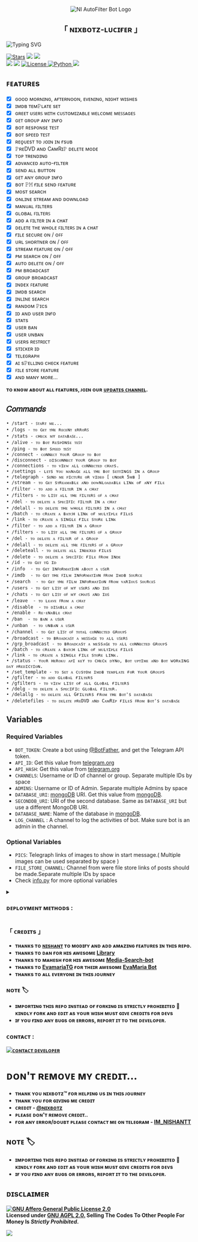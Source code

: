 <p align="center">
  <img src="https://graph.org/file/fb0332f04c8f3a56a89d4.jpg" alt="NI AutoFilter Bot Logo">
</p>
<h2 align="center">
        「 ɴɪxʙᴏᴛz-ʟᴜᴄɪғᴇʀ 」
</h2>


![Typing SVG](https://readme-typing-svg.herokuapp.com/?lines=NIXBOTZ+LUCIFER+!!;CREATED+BY+NIXBOTZ+!!)
</p>

<a href="https://github.com/Joelkb/DQ-The-File-Donor/stargazers"><img src="https://img.shields.io/github/stars/Joelkb/DQ-The-File-Donor?color=black&logo=github&logoColor=black&style=for-the-badge" alt="Stars" /></a>
<a href="https://github.com/Joelkb/DQ-The-File-Donor/network/members"> <img src="https://img.shields.io/github/forks/Joelkb/DQ-The-File-Donor?color=black&logo=github&logoColor=black&style=for-the-badge" /></a>
<a href="https://github.com/Joelkb/DQ-The-File-Donor"> <img src="https://img.shields.io/github/repo-size/Joelkb/DQ-The-File-Donor?color=skyblue&logo=github&logoColor=blue&style=for-the-badge" /></a>   
<a href="https://github.com/Joelkb/DQ-The-File-Donor/commits/kdbotz"> <img src="https://img.shields.io/github/last-commit/Joelkb/DQ-The-File-Donor?color=black&logo=github&logoColor=black&style=for-the-badge" /></a>
<a href="https://github.com/Joelkb/DQ-The-File-Donor"> <img src="https://img.shields.io/github/contributors/Joelkb/DQ-The-File-Donor?color=skyblue&logo=github&logoColor=blue&style=for-the-badge" /></a>
<a href="https://github.com/Joelkb/DQ-The-File-Donor/blob/master/LICENSE"> <img src="https://img.shields.io/badge/License- GPL 2.0 license -blueviolet?style=for-the-badge" alt="License" /> </a>
<a href="https://www.python.org/"> <img src="https://img.shields.io/badge/Written%20in-Python-skyblue?style=for-the-badge&logo=python" alt="Python" /> </a>
<a href="https://pypi.org/project/Pyrogram/"> <img src="https://img.shields.io/pypi/v/pyrogram?color=white&label=pyrogram&logo=python&logoColor=blue&style=for-the-badge" /></a>

## ꜰᴇᴀᴛᴜʀᴇs
- [x] ɢᴏᴏᴅ ᴍᴏʀɴɪɴɢ, ᴀғᴛᴇʀɴᴏᴏɴ, ᴇᴠᴇɴɪɴɢ, ɴɪɢʜᴛ wɪsʜᴇs
- [x] ɪᴍᴅʙ ᴛᴇᴍ𝙿ʟᴀᴛᴇ sᴇᴛ
- [x] ɢʀᴇᴇᴛ ᴜꜱᴇʀꜱ ᴡɪᴛʜ ᴄᴜꜱᴛᴏᴍɪᴢᴀʙʟᴇ ᴡᴇʟᴄᴏᴍᴇ ᴍᴇꜱꜱᴀɢᴇꜱ
- [x] ɢᴇᴛ ɢʀᴏᴜᴘ ᴀɴʏ ɪɴғᴏ
- [x] ʙᴏᴛ ʀᴇsᴘoɴsᴇ ᴛᴇꜱᴛ 
- [x] ʙᴏᴛ sᴘᴇᴇᴅ ᴛᴇꜱᴛ
- [x] ʀᴇǫᴜᴇsᴛ ᴛo ᴊᴏɪɴ ɪɴ ғsᴜʙ
- [x] 𝙿ʀᴇDVD ᴀɴᴅ CᴀᴍRɪ𝙿 ᴅᴇʟᴇᴛᴇ ᴍoᴅᴇ
- [x] ᴛᴏᴘ ᴛʀᴇɴᴅɪɴɢ 
- [x] ᴀᴅᴠᴀɴᴄᴇᴅ ᴀᴜᴛᴏ-ғɪʟᴛᴇʀ 
- [x] sᴇɴᴅ ᴀʟʟ ʙᴜᴛᴛoɴ
- [x] ɢᴇᴛ ᴀɴʏ ɢʀᴏᴜᴘ ɪɴғᴏ
- [x] ʙoᴛ 𝙿𝙼 ғɪʟᴇ sᴇɴᴅ ꜰᴇᴀᴛᴜʀᴇ
- [x] ᴍosᴛ sᴇᴀʀcʜ 
- [x] ᴏɴʟɪɴᴇ sᴛʀᴇᴀᴍ ᴀɴᴅ ᴅᴏᴡɴʟᴏᴀᴅ 
- [x] ᴍᴀɴᴜᴀʟ ꜰɪʟᴛᴇʀs
- [x] ɢʟᴏʙᴀʟ ꜰɪʟᴛᴇʀꜱ
- [x] ᴀᴅᴅ ᴀ ꜰɪʟᴛᴇʀ ɪɴ ᴀ ᴄʜᴀᴛ
- [x] ᴅᴇʟᴇᴛᴇ ᴛʜᴇ ᴡʜᴏʟᴇ ꜰɪʟᴛᴇʀꜱ ɪɴ ᴀ ᴄʜᴀᴛ
- [x] ғɪʟᴇ sᴇcᴜʀᴇ oɴ / ᴏꜰꜰ
- [x] ᴜʀʟ ꜱʜᴏʀᴛɴᴇʀ oɴ / ᴏꜰꜰ
- [x] sᴛʀᴇᴀᴍ ғᴇᴀᴛᴜʀᴇ oɴ / ᴏꜰꜰ
- [x] ᴘᴍ sᴇᴀʀcʜ oɴ / ᴏꜰꜰ
- [x] ᴀᴜᴛo ᴅᴇʟᴇᴛᴇ oɴ / ᴏꜰꜰ
- [x] ᴘᴍ ʙʀᴏᴀᴅᴄᴀsᴛ
- [x] ɢʀᴏᴜᴘ ʙʀᴏᴀᴅᴄᴀsᴛ
- [x] ɪɴᴅᴇx ꜰᴇᴀᴛᴜʀᴇ
- [x] ɪᴍᴅʙ sᴇᴀʀcʜ
- [x] ɪɴʟɪɴᴇ sᴇᴀʀcʜ
- [x] ʀᴀɴᴅoᴍ 𝙿ɪcs
- [x] ɪᴅ ᴀɴᴅ ᴜsᴇʀ ɪɴғᴏ
- [x] sᴛᴀᴛs
- [x] ᴜsᴇʀ ʙᴀɴ
- [x] ᴜsᴇʀ ᴜɴʙᴀɴ
- [x] ᴜꜱᴇʀs ʀᴇꜱᴛʀɪᴄᴛ
- [x] sᴛɪᴄᴋᴇʀ ɪᴅ
- [x] ᴛᴇʟᴇɢʀᴀᴘʜ
- [x] ᴀɪ s𝙿ᴇʟʟɪɴɢ cʜᴇcᴋ ꜰᴇᴀᴛᴜʀᴇ
- [x] ꜰɪʟᴇ sᴛoʀᴇ ꜰᴇᴀᴛᴜʀᴇ
- [x] ᴀɴᴅ ᴍᴀɴʏ ᴍoʀᴇ...

<b>ᴛᴏ ᴋɴᴏᴡ ᴀʙᴏᴜᴛ ᴀʟʟ ғᴇᴀᴛᴜʀᴇs, ᴊᴏɪɴ ᴏᴜʀ <a href='https://t.me/NIXBOTZ'>ᴜᴘᴅᴀᴛᴇs ᴄʜᴀɴɴᴇʟ</a>.</b>
## 𝐶𝑜𝑚𝑚𝑎𝑛𝑑𝑠
```
• /start - ꜱᴛᴀʀᴛ ᴍᴇ...
• /logs - ᴛᴏ ɢᴇᴛ ᴛʜᴇ ʀᴇᴄᴇɴᴛ ᴇʀʀᴏʀꜱ
• /stats - ᴄʜᴇᴄᴋ ᴍʏ ᴅᴀᴛᴀʙᴀꜱᴇ...
• /alive - ᴛᴏ ʙᴏᴛ ʀᴇsᴘoɴsᴇ ᴛᴇꜱᴛ
• /ping - ᴛᴏ ʙᴏᴛ sᴘᴇᴇᴅ ᴛᴇꜱᴛ 
• /connect - ᴄᴏɴɴᴇᴄᴛ ʏᴏᴜʀ ɢʀᴏᴜᴘ ᴛᴏ ʙᴏᴛ
• /disconnect - ᴅɪsᴄᴏɴɴᴇᴄᴛ ʏᴏᴜʀ ɢʀᴏᴜᴘ ᴛᴏ ʙᴏᴛ
• /connections - ᴛᴏ ᴠɪᴇᴡ ᴀʟʟ ᴄᴏɴɴᴇᴄᴛᴇᴅ ᴄʜᴀᴛs.
• /settings - ʟᴇᴛs ʏᴏᴜ ᴍᴀɴᴀɢᴇ ᴀʟʟ ᴛʜᴇ ʙᴏᴛ sᴇᴛᴛɪɴɢs ɪɴ ᴀ ɢʀᴏᴜᴘ
• /telegraph - sᴇɴᴅ ᴍᴇ ᴘɪᴄᴛᴜʀᴇ ᴏʀ ᴠɪᴅᴇᴏ [ ᴜɴᴅᴇʀ 𝟻ᴍʙ ]
• /stream - ᴛᴏ ɢᴇᴛ sᴛʀᴇᴀᴍᴀʙʟᴇ ᴀɴᴅ ᴅᴏᴡɴʟᴏᴀᴅᴀʙʟᴇ ʟɪɴᴋ ᴏғ ᴀɴʏ ғɪʟᴇ
• /filter - ᴛᴏ ᴀᴅᴅ ᴀ ꜰɪʟᴛᴇʀ ɪɴ ᴀ ᴄʜᴀᴛ
• /filters - ᴛᴏ ʟɪꜱᴛ ᴀʟʟ ᴛʜᴇ ꜰɪʟᴛᴇʀꜱ ᴏꜰ ᴀ ᴄʜᴀᴛ
• /del - ᴛᴏ ᴅᴇʟᴇᴛᴇ ᴀ ꜱᴘᴇᴄɪꜰɪᴄ ꜰɪʟᴛᴇʀ ɪɴ ᴀ ᴄʜᴀᴛ
• /delall - ᴛᴏ ᴅᴇʟᴇᴛᴇ ᴛʜᴇ ᴡʜᴏʟᴇ ꜰɪʟᴛᴇʀꜱ ɪɴ ᴀ ᴄʜᴀᴛ 
• /batch - ᴛᴏ ᴄʀᴇᴀᴛᴇ ᴀ ʙᴀᴛᴄʜ ʟɪɴᴋ ᴏғ ᴍᴜʟᴛɪᴘʟᴇ ғɪʟᴇs
• /link - ᴛᴏ ᴄʀᴇᴀᴛᴇ ᴀ sɪɴɢʟᴇ ғɪʟᴇ sᴛᴏʀᴇ ʟɪɴᴋ
• /filter - ᴛᴏ ᴀᴅᴅ ᴀ ꜰɪʟᴛᴇʀ ɪɴ ᴀ ɢʀᴏᴜᴘ
• /filters - ᴛᴏ ʟɪꜱᴛ ᴀʟʟ ᴛʜᴇ ꜰɪʟᴛᴇʀꜱ ᴏꜰ ᴀ ɢʀᴏᴜᴘ
• /del - ᴛᴏ ᴅᴇʟᴇᴛᴇ ᴀ ꜰɪʟᴛᴇʀ ᴏꜰ ᴀ ɢʀᴏᴜᴘ
• /delall - ᴛᴏ ᴅᴇʟᴇᴛᴇ ᴀʟʟ ᴛʜᴇ ꜰɪʟᴛᴇʀꜱ ᴏꜰ ᴀ ɢʀᴏᴜᴘ
• /deleteall - ᴛᴏ ᴅᴇʟᴇᴛᴇ ᴀʟʟ ɪɴᴅᴇxᴇᴅ ғɪʟᴇs
• /delete - ᴛᴏ ᴅᴇʟᴇᴛᴇ ᴀ ꜱᴘᴇᴄɪꜰɪᴄ ғɪʟᴇ ꜰʀᴏᴍ ɪɴᴅᴇ
• /id - ᴛᴏ ɢᴇᴛ ᴛɢ ɪᴅ 
• /info  - ᴛᴏ ɢᴇᴛ ɪɴꜰᴏʀᴍᴀᴛɪᴏɴ ᴀʙᴏᴜᴛ ᴀ ᴜꜱᴇʀ
• /imdb  - ᴛᴏ ɢᴇᴛ ᴛʜᴇ ꜰɪʟᴍ ɪɴꜰᴏʀᴍᴀᴛɪᴏɴ ꜰʀᴏᴍ ɪᴍᴅʙ ꜱᴏᴜʀᴄᴇ
• /search  - ᴛᴏ ɢᴇᴛ ᴛʜᴇ ꜰɪʟᴍ ɪɴꜰᴏʀᴍᴀᴛɪᴏɴ ꜰʀᴏᴍ ᴠᴀʀɪᴏᴜꜱ ꜱᴏᴜʀᴄᴇꜱ
• /users - ᴛᴏ ɢᴇᴛ ʟɪꜱᴛ ᴏꜰ ᴍʏ ᴜꜱᴇʀꜱ ᴀɴᴅ ɪᴅꜱ
• /chats - ᴛᴏ ɢᴇᴛ ʟɪꜱᴛ ᴏꜰ ᴍʏ ᴄʜᴀᴛꜱ ᴀɴᴅ ɪᴅꜱ
• /leave  - ᴛᴏ ʟᴇᴀᴠᴇ ꜰʀᴏᴍ ᴀ ᴄʜᴀᴛ
• /disable  - ᴛᴏ ᴅɪꜱᴀʙʟᴇ ᴀ ᴄʜᴀᴛ
• /enable - ʀᴇ-ᴇɴᴀʙʟᴇ ᴄʜᴀᴛ
• /ban  - ᴛᴏ ʙᴀɴ ᴀ ᴜꜱᴇʀ
• /unban  - ᴛᴏ ᴜɴʙᴀɴ ᴀ ᴜꜱᴇʀ
• /channel - ᴛᴏ ɢᴇᴛ ʟɪꜱᴛ ᴏꜰ ᴛᴏᴛᴀʟ ᴄᴏɴɴᴇᴄᴛᴇᴅ ɢʀᴏᴜᴘꜱ
• /broadcast - ᴛᴏ ʙʀᴏᴀᴅᴄᴀꜱᴛ ᴀ ᴍᴇꜱꜱᴀɢᴇ ᴛᴏ ᴀʟʟ ᴜꜱᴇʀꜱ
• /grp_broadcast - ᴛᴏ ʙʀᴏᴀᴅᴄᴀsᴛ ᴀ ᴍᴇssᴀɢᴇ ᴛᴏ ᴀʟʟ ᴄᴏɴɴᴇᴄᴛᴇᴅ ɢʀᴏᴜᴘs
• /batch - ᴛᴏ ᴄʀᴇᴀᴛᴇ ᴀ ʙᴀᴛᴄʜ ʟɪɴᴋ ᴏғ ᴍᴜʟᴛɪᴘʟᴇ ғɪʟᴇs
• /link - ᴛᴏ ᴄʀᴇᴀᴛᴇ ᴀ sɪɴɢʟᴇ ғɪʟᴇ sᴛᴏʀᴇ ʟɪɴᴋ.
• /status - ʏᴏᴜʀ ʜᴇʀᴏᴋᴜ ᴀᴘɪ ᴋᴇʏ ᴛᴏ cʜᴇcᴋ ᴅʏɴᴏ, ʙᴏᴛ ᴜᴘᴛɪᴍᴇ ᴀɴᴅ ʙᴏᴛ woʀᴋɪɴɢ ᴅᴀʏ ᴘʀᴇᴅɪcᴛɪᴏɴ.
• /set_template - ᴛᴏ sᴇᴛ ᴀ cᴜsᴛoᴍ ɪᴍᴅʙ ᴛᴇᴍᴘʟᴀᴛᴇ ғᴏʀ ʏᴏᴜʀ ɢʀᴏᴜᴘs
• /gfilter - ᴛᴏ ᴀᴅᴅ ɢʟᴏʙᴀʟ ғɪʟᴛᴇʀs
• /gfilters - ᴛᴏ ᴠɪᴇᴡ ʟɪsᴛ ᴏғ ᴀʟʟ ɢʟᴏʙᴀʟ ғɪʟᴛᴇʀs
• /delg - ᴛᴏ ᴅᴇʟᴇᴛᴇ ᴀ sᴘᴇᴄɪғɪᴄ ɢʟᴏʙᴀʟ ғɪʟᴛᴇʀ.
• /delallg - ᴛᴏ ᴅᴇʟᴇᴛᴇ ᴀʟʟ Gғɪʟᴛᴇʀs ғʀᴏᴍ ᴛʜᴇ ʙᴏᴛ's ᴅᴀᴛᴀʙᴀsᴇ
• /deletefiles - ᴛᴏ ᴅᴇʟᴇᴛᴇ ᴘʀᴇDVD ᴀɴᴅ CᴀᴍRɪᴘ ғɪʟᴇs ꜰʀᴏᴍ ʙᴏᴛ's ᴅᴀᴛᴀʙᴀꜱᴇ 
```

## Variables

### Required Variables
* `BOT_TOKEN`: Create a bot using [@BotFather](https://telegram.dog/BotFather), and get the Telegram API token.
* `API_ID`: Get this value from [telegram.org](https://my.telegram.org/apps)
* `API_HASH`: Get this value from [telegram.org](https://my.telegram.org/apps)
* `CHANNELS`: Username or ID of channel or group. Separate multiple IDs by space
* `ADMINS`: Username or ID of Admin. Separate multiple Admins by space
* `DATABASE_URI`: [mongoDB](https://www.mongodb.com) URI. Get this value from [mongoDB](https://www.mongodb.com).
* `SECONDDB_URI`: URI of the second database. Same as `DATABASE_URI` but use a different MongoDB URI.
* `DATABASE_NAME`: Name of the database in [mongoDB](https://www.mongodb.com).
* `LOG_CHANNEL` : A channel to log the activities of bot. Make sure bot is an admin in the channel.
### Optional Variables
* `PICS`: Telegraph links of images to show in start message.( Multiple images can be used separated by space )
* `FILE_STORE_CHANNEL`: Channel from were file store links of posts should be made.Separate multiple IDs by space
* Check [info.py](https://github.com/NI0786/NIXBOTZ-LUCIFER/blob/Lucifer/info.py) for more optional variables

<details>
<summary><h3><b>ᴅᴇᴘʟᴏʏᴍᴇɴᴛ ᴍᴇᴛʜᴏᴅs :</b></h3></summary>
<h3 align="center">   
    ─「 ᴅᴇᴩʟᴏʏ ᴏɴ ʜᴇʀᴏᴋᴜ 」─
</h3>
<p align="center"><a href="https://heroku.com/deploy?template=https://github.com/NIXBOTZ/AutoFilter-NIXBOTZ">
  <img src="https://www.herokucdn.com/deploy/button.svg" alt="Deploy On Heroku"> </a></p>
  
<h3 align="center">
    ─「 ᴅᴇᴩʟᴏʏ ᴏɴ ʜᴇʀᴏᴋᴜ vɪᴀ ʙᴏᴛ 」─
</h3>
<p align="center"><a href="https://telegram.dog/XTZ_HerokuBot?start=Sm9lbGtiL0RRLXRoZS1maWxlLWRvbm9yIG1hc3Rlcg">
  <img src="https://www.herokucdn.com/deploy/button.svg" alt="Deploy Via Heroku Bot"> </a></p>
  
<h3 align="center">
    ─「 ᴅᴇᴩʟᴏʏ ᴏɴ ᴋᴏʏᴇʙ 」─
</h3>
<p align="center"><a href="https://app.koyeb.com/deploy?type=git&repository=github.com/NIXBOTZ/AutoFilter-NIXBOTZ&branch=master&name=AutoFilter-NIXBOTZ">
  <img src="https://www.koyeb.com/static/images/deploy/button.svg" alt="Deploy On Koyeb">
</a></p>

<h3 align="center">
    ─「 ᴅᴇᴩʟᴏʏ ᴏɴ ʀᴀɪʟᴡᴀʏ 」─
</h3>
<p align="center"><a href="https://railway.app/deploy?template=https://github.com/NIXBOTZ/AutoFilter-NIXBOTZ">
     <img height="45px" src="https://railway.app/button.svg">
</a></p>

<h3 align="center">
    ─「 ᴅᴇᴩʟᴏʏ ᴏɴ ʀᴇɴᴅᴇʀ 」─
</h3>
<p
<pre>
Use these commands:
<br>
<br>
• Build Command: <code>pip3 install -U -r requirements.txt</code>
<br>
<br>
• Start Command: <code>python3 bot.py</code>
<br>
<br>
Go to https://uptimerobot.com/ and add a monitor to keep your bot alive.
<br>
<br>
Use these settings when adding a monitor:</b>
<br>
<br>
<img src="https://telegra.ph/file/a79a156e44f43c9833b50.jpg" alt="render template">
<br>
<br>
<b>Click on the below button to deploy directly to render ↓</b>
<p align="center"><a href="https://render.com/deploy?repo=https://github.com/NIXBOTZ/AutoFilter-NIXBOTZ>
<img src="https://render.com/images/deploy-to-render-button.svg" alt="Deploy to Render">
</a></p>
<h3 align="center">
    ─「 ᴅᴇᴩʟᴏʏ ᴏɴ ᴠᴘs 」─
</h3>
<p>
<pre>
git clone https://github.com/NIXBOTZ/AutoFilter-NIXBOTZ
# Install Packages
pip3 install -U -r requirements.txt
Edit info.py with variables as given below then run bot
python3 bot.py
</pre>
</p>
</details>


<h3>「 ᴄʀᴇᴅɪᴛs 」
</h3>

- <b>ᴛʜᴀɴᴋs ᴛᴏ [ɴɪsʜᴀɴᴛ](https://t.me/NIXBOTZ) ᴛᴏ ᴍoᴅɪғʏ ᴀɴᴅ ᴀᴅᴅ ᴀᴍᴀzɪɴɢ ғᴇᴀᴛᴜʀᴇs ɪɴ ᴛʜɪs ʀᴇᴘo.</b>
- <b>ᴛʜᴀɴᴋs ᴛᴏ ᴅᴀɴ ғᴏʀ ʜɪs ᴀwᴇsoᴍᴇ [Library](https://github.com/pyrogram/pyrogram)</b>
- <b>ᴛʜᴀɴᴋs ᴛᴏ ᴍᴀʜᴇsʜ ғᴏʀ ʜɪs ᴀwᴇsoᴍᴇ [Media-Search-bot](https://github.com/Mahesh0253/Media-Search-bot)</b>
- <b>ᴛʜᴀɴᴋs ᴛᴏ [EvamariaTG](https://raw.githubusercontent.com/EvamariaTG) ғᴏʀ ᴛʜᴇɪʀ ᴀwᴇsoᴍᴇ [EvaMaria Bot](https://raw.githubusercontent.com/EvamariaTG/EvaMaria)</b>
- <b>ᴛʜᴀɴᴋs ᴛᴏ ᴀʟʟ ᴇvᴇʀʏoɴᴇ ɪɴ ᴛʜɪs ᴊᴏᴜʀɴᴇʏ
<h3>ɴᴏᴛᴇ 🏷️
</h3>

 - <b>ɪᴍᴘᴏʀᴛɪɴɢ ᴛʜɪs ʀᴇᴘᴏ ɪɴsᴛᴇᴀᴅ ᴏғ ғᴏʀᴋɪɴɢ ɪs sᴛʀɪᴄᴛʟʏ ᴘʀᴏʜɪʙɪᴛᴇᴅ 🚫 ᴋɪɴᴅʟʏ ғᴏʀᴋ ᴀɴᴅ ᴇᴅɪᴛ ᴀs ʏᴏᴜʀ ᴡɪsʜ ᴍᴜsᴛ ɢɪᴠᴇ ᴄʀᴇᴅɪᴛs ғᴏʀ ᴅᴇᴠs</b>
 - <b>ɪғ ʏᴏᴜ ғɪɴᴅ ᴀɴʏ ʙᴜɢs ᴏʀ ᴇʀʀᴏʀs, ʀᴇᴘᴏʀᴛ ɪᴛ ᴛᴏ ᴛʜᴇ ᴅᴇᴠᴇʟᴏᴘᴇʀ.</b>

### ᴄᴏɴᴛᴀᴄᴛ :
<a href="https://t.me/IM_NISHANTT"><img title="ᴄᴏɴᴛᴀᴄᴛ ᴅᴇᴠᴇʟᴏᴘᴇʀ" src="https://img.shields.io/badge/Telegram-%23000000.svg?&style=for-the-badge&logo=telegram&logoColor=009688"></a>

 # <b>ᴅᴏɴ'ᴛ ʀᴇᴍᴏᴠᴇ ᴍʏ ᴄʀᴇᴅɪᴛ...
 
- ᴛʜᴀɴᴋ ʏᴏᴜ ɴɪxʙᴏᴛz™ ғᴏʀ ʜᴇʟᴘɪɴɢ ᴜs ɪɴ ᴛʜɪs ᴊᴏᴜʀɴᴇʏ 
- ᴛʜᴀɴᴋ ʏᴏᴜ ғᴏʀ ɢɪᴠɪɴɢ ᴍᴇ ᴄʀᴇᴅɪᴛ 
- ᴄʀᴇᴅɪᴛ - [@ɴɪxʙᴏᴛz](https://t.me/NIXBOTZ)
- ᴘʟᴇᴀsᴇ ᴅᴏɴ'ᴛ ʀᴇᴍᴏᴠᴇ ᴄʀᴇᴅɪᴛ..
- ғᴏʀ ᴀɴʏ ᴇʀʀᴏʀ/ᴅᴏᴜʙᴛ ᴘʟᴇᴀsᴇ ᴄᴏɴᴛᴀᴄᴛ ᴍᴇ oɴ ᴛᴇʟᴇɢʀᴀᴍ - [IM_NISHANTT](https://t.me/IM_NISHANTT) </b>


## ɴᴏᴛᴇ 🏷️
</h3>

 - <b>ɪᴍᴘᴏʀᴛɪɴɢ ᴛʜɪs ʀᴇᴘᴏ ɪɴsᴛᴇᴀᴅ ᴏғ ғᴏʀᴋɪɴɢ ɪs sᴛʀɪᴄᴛʟʏ ᴘʀᴏʜɪʙɪᴛᴇᴅ 🚫 ᴋɪɴᴅʟʏ ғᴏʀᴋ ᴀɴᴅ ᴇᴅɪᴛ ᴀs ʏᴏᴜʀ ᴡɪsʜ ᴍᴜsᴛ ɢɪᴠᴇ ᴄʀᴇᴅɪᴛs ғᴏʀ ᴅᴇᴠs</b>
 - <b>ɪғ ʏᴏᴜ ғɪɴᴅ ᴀɴʏ ʙᴜɢs ᴏʀ ᴇʀʀᴏʀs, ʀᴇᴘᴏʀᴛ ɪᴛ ᴛᴏ ᴛʜᴇ ᴅᴇᴠᴇʟᴏᴘᴇʀ.</b>


## <b>ᴅɪsᴄʟᴀɪᴍᴇʀ</b>

[![GNU Affero General Public License 2.0](https://www.gnu.org/graphics/agplv3-155x51.png)](https://www.gnu.org/licenses/agpl-3.0.en.html#header)    
<b>Licensed under [GNU AGPL 2.0.](https://github.com/NIXBOTZ/AutoFilter-NIXBOTZ/blob/master/LICENSE)
Selling The Codes To Other People For Money Is *Strictly Prohibited*.</b>

<img src="https://user-images.githubusercontent.com/73097560/115834477-dbab4500-a447-11eb-908a-139a6edaec5c.gif">
